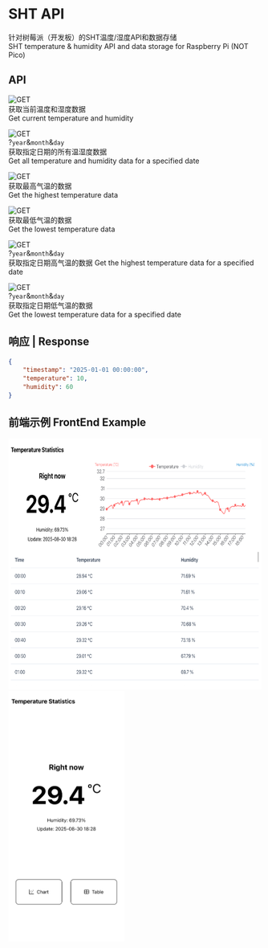# SHT API

针对树莓派（开发板）的SHT温度/湿度API和数据存储  
SHT temperature & humidity API and data storage for Raspberry Pi (NOT Pico)

## API

![GET](https://img.shields.io/badge//get-GET-dark_green)  
获取当前温度和湿度数据  
Get current temperature and humidity

![GET](https://img.shields.io/badge//get/day-GET-dark_green)  
?`year`&`month`&`day`  
获取指定日期的所有温湿度数据  
Get all temperature and humidity data for a specified date

![GET](https://img.shields.io/badge//max-GET-dark_green)  
获取最高气温的数据  
Get the highest temperature data

![GET](https://img.shields.io/badge//min-GET-dark_green)  
获取最低气温的数据  
Get the lowest temperature data

![GET](https://img.shields.io/badge//maxByDay-GET-dark_green)  
?`year`&`month`&`day`  
获取指定日期高气温的数据
Get the highest temperature data for a specified date

![GET](https://img.shields.io/badge//minByDay-GET-dark_green)  
?`year`&`month`&`day`  
获取指定日期低气温的数据  
Get the lowest temperature data for a specified date

## 响应 | Response

```json
{
    "timestamp": "2025-01-01 00:00:00",
    "temperature": 10,
    "humidity": 60
}
```

## 前端示例 FrontEnd Example

<img src="demo/desktop.png" height=500 />
<img src="demo/mobile.png" height=500 />